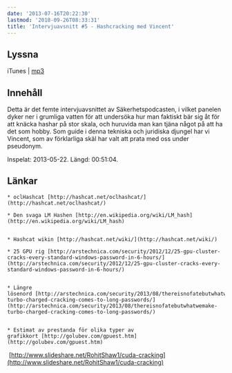 ```yaml
---
date: '2013-07-16T20:22:30'
lastmod: '2018-09-26T08:33:31'
title: 'Intervjuavsnitt #5 - Hashcracking med Vincent'
---
```

## Lyssna

iTunes \| [mp3](http://traffic.libsyn.com/sakerhetspodcasten/sakpodcastVincent.mp3) 

## Innehåll

Detta är det femte intervjuavsnittet av Säkerhetspodcasten, i vilket panelen dyker
ner i grumliga vatten för att undersöka hur man faktiskt bär sig åt för att knäcka
hashar på stor skala, och huruvida man kan tjäna något på att ha det som hobby. Som
guide i denna tekniska och juridiska djungel har vi Vincent, som av förklarliga skäl
har valt att prata med oss under pseudonym.

Inspelat: 2013-05-22. Längd: 00:51:04.

## Länkar

	* oclHashcat [http://hashcat.net/oclhashcat/](http://hashcat.net/oclhashcat/) 

	* Den svaga LM Hashen [http://en.wikipedia.org/wiki/LM_hash](http://en.wikipedia.org/wiki/LM_hash)


	* Hashcat wikin [http://hashcat.net/wiki/](http://hashcat.net/wiki/) 

	* 25 GPU rig [http://arstechnica.com/security/2012/12/25-gpu-cluster-cracks-every-standard-windows-password-in-6-hours/](http://arstechnica.com/security/2012/12/25-gpu-cluster-cracks-every-standard-windows-password-in-6-hours/)


	* Längre lösenord [http://arstechnica.com/security/2013/08/thereisnofatebutwhatwemake-turbo-charged-cracking-comes-to-long-passwords/](http://arstechnica.com/security/2013/08/thereisnofatebutwhatwemake-turbo-charged-cracking-comes-to-long-passwords/)


	* Estimat av prestanda för olika typer av grafikkort [http://golubev.com/gpuest.htm](http://golubev.com/gpuest.htm)
 [http://www.slideshare.net/RohitShaw1/cuda-cracking](http://www.slideshare.net/RohitShaw1/cuda-cracking)




